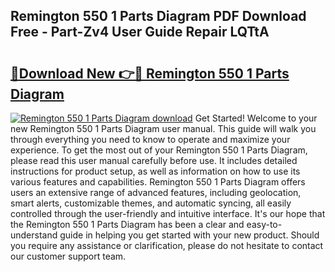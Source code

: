 ## Remington 550 1 Parts Diagram PDF Download Free - Part-Zv4 User Guide Repair LQTtA

# <h2><a href="http://dfmc1h7.blite.top/?on=Remington+550+1+Parts+Diagram">🔗Download New 👉🔴 Remington 550 1 Parts Diagram</a></h2>

[![Remington 550 1 Parts Diagram download](https://i.imgur.com/lujVjoI.png)](http://dfmc1h7.blite.top/?on=Remington+550+1+Parts+Diagram)
Get Started! Welcome to your new Remington 550 1 Parts Diagram user manual. This guide will walk you through everything you need to know to operate and maximize your experience. To get the most out of your Remington 550 1 Parts Diagram, please read this user manual carefully before use. It includes detailed instructions for product setup, as well as information on how to use its various features and capabilities. Remington 550 1 Parts Diagram offers users an extensive range of advanced features, including geolocation, smart alerts, customizable themes, and automatic syncing, all easily controlled through the user-friendly and intuitive interface. It's our hope that the Remington 550 1 Parts Diagram has been a clear and easy-to-understand guide in helping you get started with your new product. Should you require any assistance or clarification, please do not hesitate to contact our customer support team.
